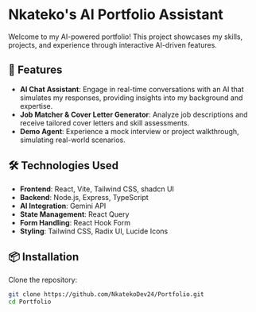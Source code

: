 # Nkateko's AI Portfolio Assistant

Welcome to my AI-powered portfolio! This project showcases my skills, projects, and experience through interactive AI-driven features.

## 🚀 Features

- **AI Chat Assistant**: Engage in real-time conversations with an AI that simulates my responses, providing insights into my background and expertise.
- **Job Matcher & Cover Letter Generator**: Analyze job descriptions and receive tailored cover letters and skill assessments.
- **Demo Agent**: Experience a mock interview or project walkthrough, simulating real-world scenarios.

## 🛠️ Technologies Used

- **Frontend**: React, Vite, Tailwind CSS, shadcn UI
- **Backend**: Node.js, Express, TypeScript
- **AI Integration**: Gemini API
- **State Management**: React Query
- **Form Handling**: React Hook Form
- **Styling**: Tailwind CSS, Radix UI, Lucide Icons

## 📦 Installation

Clone the repository:

```bash
git clone https://github.com/NkatekoDev24/Portfolio.git
cd Portfolio
